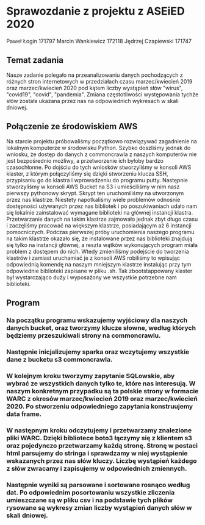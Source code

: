 # Sprawozdanie z projektu z ASEiED 2020
Paweł Łogin 171797
Marcin Wankiewicz 172118
Jędrzej Czapiewski 171747
## Temat zadania
Nasze zadanie polegało na przeanalizowaniu danych pochodzących z różnych stron internetowych w przedziałach czasu marzec/kwiecień 2019 oraz marzec/kwiecień 2020 pod kątem liczby wystąpień słów "wirus", "covid19", "covid", "pandemia". Zmiana częstotliwości występowania tychże słów została ukazana przez nas na odpowiednich wykresach w skali dniowej.
## Połączenie ze środowiskiem AWS
Na starcie projektu próbowaliśmy początkowo rozwiązywać zagadnienie na lokalnym komputerze w środowisku Python. Szybko doszliśmy jednak do wniosku, że dostęp do danych z commoncrawla z naszych komputerów nie jest bezpośrednio możliwy, a przetworzenie ich byłoby bardzo czasochłonne. Po dojściu do tych wniosków stworzyliśmy w konsoli AWS klaster, z którym połączyliśmy się dzięki stworzeniu klucza SSH, przypisaniu go do klastra i wprowadzeniu do programu putty. Następnie stworzyliśmy w konsoli AWS Bucket na S3 i umieściliśmy w nim nasz pierwszy pythonowy skrypt. Skrypt ten uruchomiliśmy na utworzonym przez nas klastrze. Niestety napotkaliśmy wiele problemów odnośnie dostępności używanych przez nas bibliotek i po poszukiwaniach udało nam się lokalnie zainstalować wymagane biblioteki na głównej instancji klastra. Przetwarzanie danych na takim klastrze zajmowało jednak zbyt długo czasu i zaczęliśmy pracować na większym klastrze, posiadającym aż 6 instancji pomocniczych. Podczas pierwszej próby uruchomienia naszego programu na takim klastrze okazało się, że instalowane przez nas biblioteki znajdują się tylko na instancji głównej, a reszta wątków wykonujących program miała problem z dostępem do nich. Wtedy zmieniliśmy podejście do tworzenia klastrów i zamiast uruchamiać je z konsoli AWS robiliśmy to wpisując odpowiednią komendę na naszym mniejszym klastrze instalując przy tym odpowiednie biblioteki zapisane w pliku .sh. Tak zbootstappowany klaster był wystarczająco duży i wyposażony we wszystkie potrzebne nam biblioteki.
## Program
### Na początku programu wskazujemy wyjściowy dla naszych danych bucket, oraz tworzymy klucze słowne, według których będziemy przeszukiwali strony na commoncrawlu.
### Następnie inicjalizujemy sparka oraz wczytujemy wszystkie dane z bucketu s3 commoncrawla.
### W kolejnym kroku tworzymy zapytanie SQLowskie, aby wybrać ze wszystkich danych tylko te, które nas interesują. W naszym konkretnym przypadku są ta polskie strony w formacie WARC z okresów marzec/kwiecień 2019 oraz marzec/kwiecień 2020. Po stworzeniu odpowiedniego zapytania konstruujemy data frame.
### W następnym kroku odczytujemy i przetwarzamy znalezione pliki WARC. Dzięki bibliotece boto3 łączymy się z klientem s3 oraz pojedynczo przetwarzamy każdą stronę. Stronę w postaci html parsujemy do stringa i sprawdzamy w niej wystąpienie wskazanych przez nas słów kluczy. Liczbę wystąpień każdego z słów zwracamy i zapisujemy w odpowiednich zmiennych.
### Następnie wyniki są parsowane i sortowane rosnąco według dat. Po odpowiednim posortowaniu wszystkie zliczenia umieszczane są w pliku csv i na podstawie tych plików rysowane są wykresy zmian liczby wystąpień danych słów w skali dniowej.
